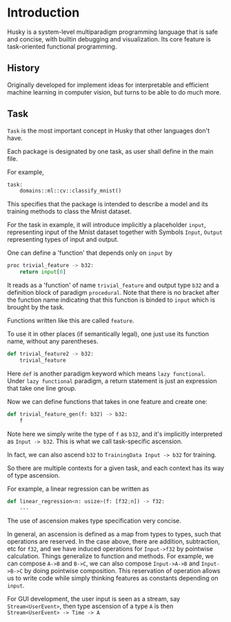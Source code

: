 # Introduction

Husky is a system-level multiparadigm programming language that is safe and concise, with builtin debugging and visualization. Its core feature is task-oriented functional programming.

## History

Originally developed for implement ideas for interpretable and efficient machine learning in computer vision, but turns to be able to do much more.

## Task

`Task` is the most important concept in Husky that other languages don't have.

Each package is designated by one task, as user shall define in the main file.

For example,

```python
task:
    domains::ml::cv::classify_mnist()
```

This specifies that the package is intended to describe a model and its training methods to class the Mnist dataset.

For the task in example, it will introduce implicitly a placeholder `input`, representing input of the Mnist dataset together with Symbols `Input`, `Output` representing types of input and output.

One can define a 'function' that depends only on `input` by

```python
proc trivial_feature -> b32:
    return input[0]
```

It reads as a 'function' of name `trivial_feature` and output type `b32` and a definition block of paradigm `procedural`. Note that there is no bracket after the function name indicating that this function is binded to `input` which is brought by the task.

Functions written like this are called `feature`.

To use it in other places (if semantically legal), one just use its function name, without any parentheses.

```python
def trivial_feature2 -> b32:
    trivial_feature
```

Here `def` is another paradigm keyword which means `lazy functional`. Under `lazy functional` paradigm, a return statement is just an expression that take one line group.

Now we can define functions that takes in one feature and create one:

```python
def trivial_feature_gen(f: b32) -> b32:
    f
```

Note here we simply write the type of `f` as `b32`, and it's implicitly interpreted as `Input -> b32`.
This is what we call task-specific ascension.

In fact, we can also ascend `b32` to `TrainingData Input -> b32` for training.

So there are multiple contexts for a given task, and each context has its way of type ascension.

For example, a linear regression can be written as

```python
def linear_regression<n: usize>(f: [f32;n]) -> f32:
    ...
```

The use of ascension makes type specification very concise.

In general, an ascension is defined as a map from types to types, such that operations are reserved.
In the case above, there are addition, subtraction, etc for `f32`, and we have induced operations for `Input->f32` by pointwise calculation. Things generalize to function and methods. For example, we can compose `A->B` and `B->C`, we can also compose `Input->A->B` and `Input->B->C` by doing pointwise composition. This reservation of operation allows us to write code while simply thinking features as constants depending on `input`.

For GUI development, the user input is seen as a stream, say `Stream<UserEvent>`, then type ascension of a type `A` is then
`Stream<UserEvent> -> Time -> A`
